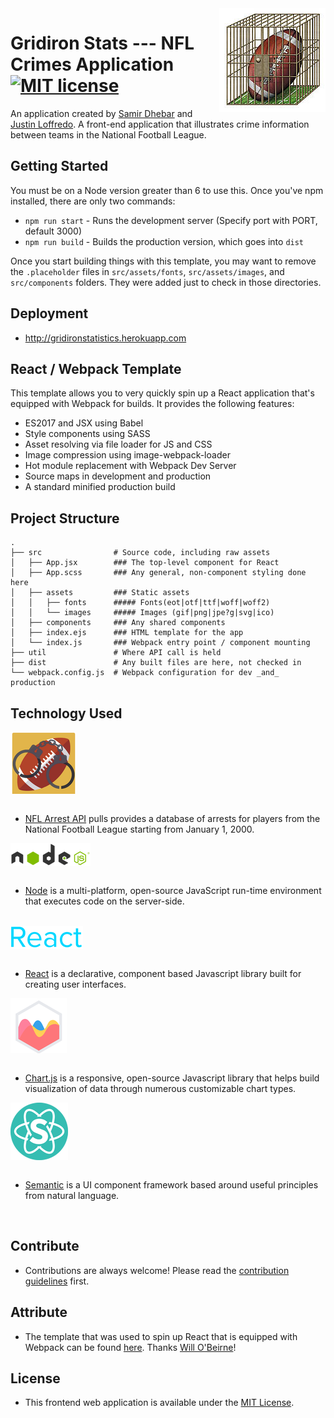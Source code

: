 <img src="src/assets/images/football.jpg" align="right" />

# Gridiron Stats --- NFL Crimes Application <br> [![MIT license](https://img.shields.io/badge/license-MIT-blue.svg)](https://raw.githubusercontent.com/samirdhebar/Gridiron_Stats/master/LICENSE.md)
An application created by [Samir Dhebar](https://github.com/samirdhebar) and [Justin Loffredo](https://github.com/justloffredo). A front-end application that illustrates crime information between teams in the National Football League.

## Getting Started

You must be on a Node version greater than 6 to use this. Once you've npm
installed, there are only two commands:

* `npm run start` - Runs the development server (Specify port with PORT, default 3000)
* `npm run build` - Builds the production version, which goes into `dist`

Once you start building things with this template, you may want to remove the
`.placeholder` files in `src/assets/fonts`, `src/assets/images`, and
`src/components` folders. They were added just to check in those directories.
  
## Deployment

* http://gridironstatistics.herokuapp.com

## React / Webpack Template

This template allows you to very quickly spin up a React application that's
equipped with Webpack for builds. It provides the following features:

* ES2017 and JSX using Babel
* Style components using SASS
* Asset resolving via file loader for JS and CSS
* Image compression using image-webpack-loader
* Hot module replacement with Webpack Dev Server
* Source maps in development and production
* A standard minified production build

## Project Structure

```
.
├── src                # Source code, including raw assets
│   ├── App.jsx        ### The top-level component for React
│   ├── App.scss       ### Any general, non-component styling done here
│   ├── assets         ### Static assets
│   │   ├── fonts      ##### Fonts(eot|otf|ttf|woff|woff2)
│   │   └── images     ##### Images (gif|png|jpe?g|svg|ico)
│   ├── components     ### Any shared components
│   ├── index.ejs      ### HTML template for the app
│   └── index.js       ### Webpack entry point / component mounting
├── util               # Where API call is held    
├── dist               # Any built files are here, not checked in
└── webpack.config.js  # Webpack configuration for dev _and_ production
```

## Technology Used
<img src="src/assets/images/rsz_1nflarrests.png" align="center" /> <br><br>
* [NFL Arrest API](http://www.nflarrest.com/) pulls provides a database of arrests for players from the National Football League starting from January 1, 2000.

<img src="src/assets/images/node.png" align= "center" /> <br><br>  
* [Node](https://nodejs.org/en/) is a multi-platform, open-source JavaScript run-time environment that executes code on the server-side.
<br><br>

<img src="src/assets/images/react1.png" align= "center" /> <br><br>  
* [React](https://facebook.github.io/react/) is a declarative, component based Javascript library built for creating user interfaces.

<img src="src/assets/images/rsz_chart.png" align="center" /> <br><br>
* [Chart.js](http://www.chartjs.org/) is a responsive, open-source Javascript library that helps build visualization of data through numerous customizable chart types.

<img src="src/assets/images/rsz_semantic.png" align= "center" /> <br><br>
* [Semantic](http://www.semantic-ui.com) is a UI component framework based around useful principles from natural language.
<br>


## Contribute
* Contributions are always welcome! Please read the [contribution guidelines](CONTRIBUTING.md) first.

## Attribute
* The template that was used to spin up React that is equipped with Webpack can be found [here](https://github.com/wbobeirne/nycda-react-webpack-template). Thanks [Will O'Beirne](https://github.com/wbobeirne)!

## License
* This frontend web application is available under the [MIT License](https://github.com/samirdhebar/Gridiron_Stats/blob/master/LICENSE.md).
